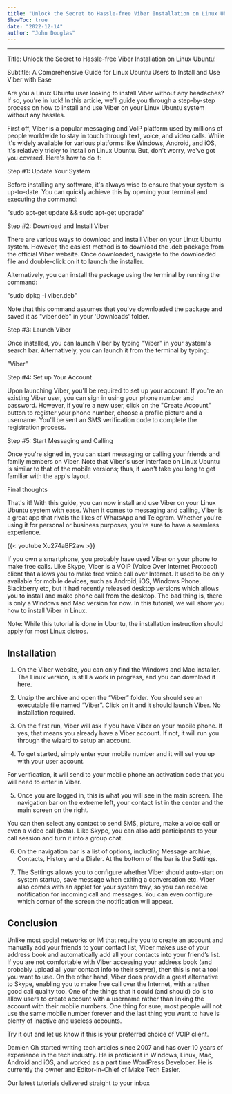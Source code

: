 ```yaml
---
title: "Unlock the Secret to Hassle-free Viber Installation on Linux Ubuntu!"
ShowToc: true 
date: "2022-12-14"
author: "John Douglas"
---
```

*****
Title: Unlock the Secret to Hassle-free Viber Installation on Linux Ubuntu!

Subtitle: A Comprehensive Guide for Linux Ubuntu Users to Install and Use Viber with Ease

Are you a Linux Ubuntu user looking to install Viber without any headaches? If so, you're in luck! In this article, we'll guide you through a step-by-step process on how to install and use Viber on your Linux Ubuntu system without any hassles.

First off, Viber is a popular messaging and VoIP platform used by millions of people worldwide to stay in touch through text, voice, and video calls. While it's widely available for various platforms like Windows, Android, and iOS, it's relatively tricky to install on Linux Ubuntu. But, don't worry, we've got you covered. Here's how to do it:

Step #1: Update Your System

Before installing any software, it's always wise to ensure that your system is up-to-date. You can quickly achieve this by opening your terminal and executing the command:

"sudo apt-get update && sudo apt-get upgrade"

Step #2: Download and Install Viber

There are various ways to download and install Viber on your Linux Ubuntu system. However, the easiest method is to download the .deb package from the official Viber website. Once downloaded, navigate to the downloaded file and double-click on it to launch the installer.

Alternatively, you can install the package using the terminal by running the command:

"sudo dpkg -i viber.deb"

Note that this command assumes that you've downloaded the package and saved it as "viber.deb" in your 'Downloads' folder.

Step #3: Launch Viber

Once installed, you can launch Viber by typing "Viber" in your system's search bar. Alternatively, you can launch it from the terminal by typing:

"Viber"

Step #4: Set up Your Account

Upon launching Viber, you'll be required to set up your account. If you're an existing Viber user, you can sign in using your phone number and password. However, if you're a new user, click on the "Create Account" button to register your phone number, choose a profile picture and a username. You'll be sent an SMS verification code to complete the registration process.

Step #5: Start Messaging and Calling

Once you're signed in, you can start messaging or calling your friends and family members on Viber. Note that Viber's user interface on Linux Ubuntu is similar to that of the mobile versions; thus, it won't take you long to get familiar with the app's layout.

Final thoughts

That's it! With this guide, you can now install and use Viber on your Linux Ubuntu system with ease. When it comes to messaging and calling, Viber is a great app that rivals the likes of WhatsApp and Telegram. Whether you're using it for personal or business purposes, you're sure to have a seamless experience.

{{< youtube Xu274aBF2aw >}} 



If you own a smartphone, you probably have used Viber on your phone to make free calls. Like Skype, Viber is a VOIP (Voice Over Internet Protocol) client that allows you to make free voice call over Internet. It used to be only available for mobile devices, such as Android, iOS, Windows Phone, Blackberry etc, but it had recently released desktop versions which allows you to install and make phone call from the desktop. The bad thing is, there is only a Windows and Mac version for now. In this tutorial, we will show you how to install Viber in Linux.
 
Note: While this tutorial is done in Ubuntu, the installation instruction should apply for most Linux distros. 
 
## Installation
 
1. On the Viber website, you can only find the Windows and Mac installer. The Linux version, is still a work in progress, and you can download it here. 
 
2. Unzip the archive and open the “Viber” folder. You should see an executable file named “Viber”. Click on it and it should launch Viber. No installation required.
 

 
3. On the first run, Viber will ask if you have Viber on your mobile phone. If yes, that means you already have a Viber account. If not, it will run you through the wizard to setup an account. 
 
4. To get started, simply enter your mobile number and it will set you up with your user account. 
 
For verification, it will send to your mobile phone an activation code that you will need to enter in Viber. 
 
5. Once you are logged in, this is what you will see in the main screen. The navigation bar on the extreme left, your contact list in the center and the main screen on the right. 
 
You can then select any contact to send SMS, picture, make a voice call or even a video call (beta). Like Skype, you can also add participants to your call session and turn it into a group chat. 
 
6. On the navigation bar is a list of options, including Message archive, Contacts, History and a Dialer. At the bottom of the bar is the Settings. 
 
7. The Settings allows you to configure whether Viber should auto-start on system startup, save message when exiting a conversation etc. Viber also comes with an applet for your system tray, so you can receive notification for incoming call and messages. You can even configure which corner of the screen the notification will appear. 
 
## Conclusion
 
Unlike most social networks or IM that require you to create an account and manually add your friends to your contact list, Viber makes use of your address book and automatically add all your contacts into your friend’s list. If you are not comfortable with Viber accessing your address book (and probably upload all your contact info to their server), then this is not a tool you want to use. On the other hand, Viber does provide a great alternative to Skype, enabling you to make free call over the Internet, with a rather good call quality too. One of the things that it could (and should) do is to allow users to create account with a username rather than linking the account with their mobile numbers. One thing for sure, most people will not use the same mobile number forever and the last thing you want to have is plenty of inactive and useless accounts.
 
Try it out and let us know if this is your preferred choice of VOIP client. 
 
Damien Oh started writing tech articles since 2007 and has over 10 years of experience in the tech industry. He is proficient in Windows, Linux, Mac, Android and iOS, and worked as a part time WordPress Developer. He is currently the owner and Editor-in-Chief of Make Tech Easier.
 
Our latest tutorials delivered straight to your inbox




